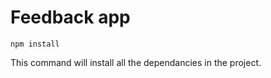 # Feedback app

``` npm install ```

This command will install all the dependancies in the project.
